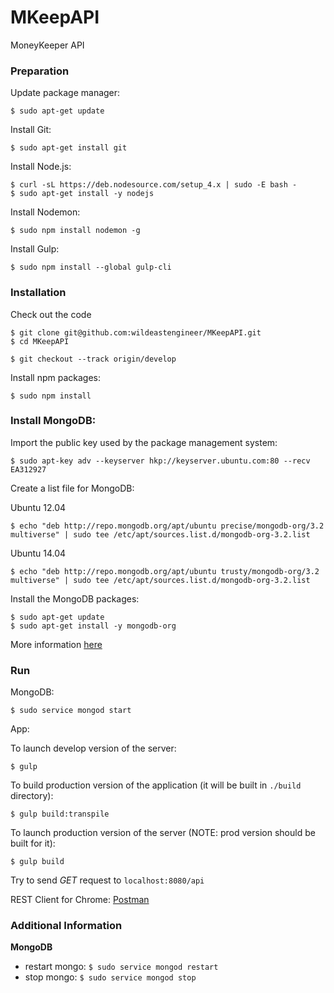 # MKeepAPI
MoneyKeeper API

### Preparation
Update package manager:
```
$ sudo apt-get update
```
Install Git:
```
$ sudo apt-get install git
```
Install Node.js:
```
$ curl -sL https://deb.nodesource.com/setup_4.x | sudo -E bash -
$ sudo apt-get install -y nodejs
```
Install Nodemon:
```
$ sudo npm install nodemon -g
```
Install Gulp:
```
$ sudo npm install --global gulp-cli
```

### Installation
Check out the code
```
$ git clone git@github.com:wildeastengineer/MKeepAPI.git
$ cd MKeepAPI
```
```
$ git checkout --track origin/develop
```

Install npm packages:
```
$ sudo npm install
```

### Install MongoDB:
Import the public key used by the package management system:
```
$ sudo apt-key adv --keyserver hkp://keyserver.ubuntu.com:80 --recv EA312927
```
Create a list file for MongoDB:

Ubuntu 12.04
```
$ echo "deb http://repo.mongodb.org/apt/ubuntu precise/mongodb-org/3.2 multiverse" | sudo tee /etc/apt/sources.list.d/mongodb-org-3.2.list
```
Ubuntu 14.04
```
$ echo "deb http://repo.mongodb.org/apt/ubuntu trusty/mongodb-org/3.2 multiverse" | sudo tee /etc/apt/sources.list.d/mongodb-org-3.2.list
```
Install the MongoDB packages:
```
$ sudo apt-get update
$ sudo apt-get install -y mongodb-org
```
More information [here](https://docs.mongodb.org/manual/tutorial/install-mongodb-on-ubuntu/)

### Run
MongoDB:
```
$ sudo service mongod start
```
App:

To launch develop version of the server:

```
$ gulp
```

To build production version of the application (it will be built in `./build` directory):

```
$ gulp build:transpile
```

To launch production version of the server (NOTE: prod version should be built for it):

```
$ gulp build
```

Try to send *GET* request to `localhost:8080/api`

REST Client for Chrome: [Postman](https://chrome.google.com/webstore/detail/postman-rest-client-short/mkhojklkhkdaghjjfdnphfphiaiohkef)

### Additional Information
**MongoDB**

- restart mongo: `$ sudo service mongod restart`
- stop mongo: `$ sudo service mongod stop`
